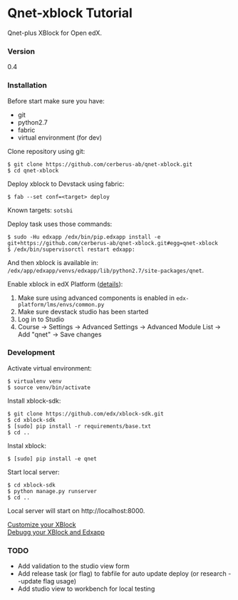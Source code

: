 # Qnet-xblock Tutorial
Qnet-plus XBlock for Open edX.

### Version
0.4

### Installation
Before start make sure you have:
* git
* python2.7
* fabric
* virtual environment (for dev)

Clone repository using git:
```
$ git clone https://github.com/cerberus-ab/qnet-xblock.git
$ cd qnet-xblock
```

Deploy xblock to Devstack using fabric:
```
$ fab --set conf=<target> deploy
```
Known targets: `sotsbi`

Deploy task uses those commands:
```
$ sudo -Hu edxapp /edx/bin/pip.edxapp install -e git+https://github.com/cerberus-ab/qnet-xblock.git#egg=qnet-xblock
$ /edx/bin/supervisorctl restart edxapp:
```
And then xblock is available in: `/edx/app/edxapp/venvs/edxapp/lib/python2.7/site-packages/qnet`.

Enable xblock in edX Platform ([details](http://edx.readthedocs.io/projects/xblock-tutorial/en/latest/edx_platform/index.html)):  
1. Make sure using advanced components is enabled in `edx-platform/lms/envs/common.py`  
2. Make sure devstack studio has been started  
3. Log in to Studio  
4. Course -> Settings -> Advanced Settings -> Advanced Module List -> Add "qnet" -> Save changes  

### Development
Activate virtual environment:
```
$ virtualenv venv
$ source venv/bin/activate
```

Install xblock-sdk:
```
$ git clone https://github.com/edx/xblock-sdk.git
$ cd xblock-sdk
$ [sudo] pip install -r requirements/base.txt
$ cd ..
```

Instal xblock:
```
$ [sudo] pip install -e qnet
```

Start local server:
```
$ cd xblock-sdk
$ python manage.py runserver
$ cd ..
```

Local server will start on http://localhost:8000. 

[Customize your XBlock](http://edx.readthedocs.io/projects/xblock-tutorial/en/latest/customize/index.html)  
[Debugg your XBlock and Edxapp](https://openedx.atlassian.net/wiki/display/OpenOPS/Debugging+Edxapp)

### TODO
* Add validation to the studio view form
* Add release task (or flag) to fabfile for auto update deploy (or research --update flag usage)
* Add studio view to workbench for local testing
